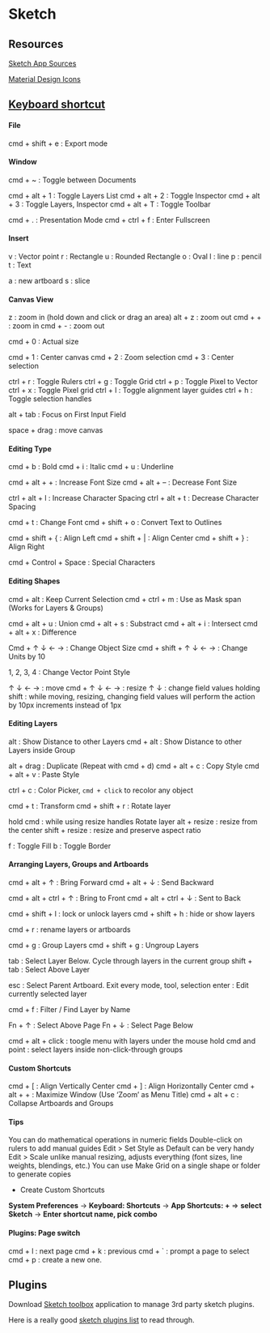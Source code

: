 # Sketch

## Resources

[Sketch App Sources](http://www.sketchappsources.com/)

[Material Design Icons](https://github.com/google/material-design-icons)


## [Keyboard shortcut](http://sketchshortcuts.com/)

#### File

cmd + shift + e    : Export mode


#### Window

cmd + ~         : Toggle between Documents

cmd + alt + 1   : Toggle Layers List
cmd + alt + 2   : Toggle Inspector
cmd + alt + 3   : Toggle Layers, Inspector
cmd + alt + T   : Toggle Toolbar

cmd + .         : Presentation Mode
cmd + ctrl + f  : Enter Fullscreen


#### Insert

v   : Vector point
r   : Rectangle
u   : Rounded Rectangle
o   : Oval
l   : line
p   : pencil
t   : Text

a   : new artboard
s   : slice


#### Canvas View

z          : zoom in (hold down and click or drag an area)
alt + z    : zoom out
cmd + +    : zoom in
cmd + -    : zoom out

cmd + 0    : Actual size

cmd + 1    : Center canvas
cmd + 2    : Zoom selection
cmd + 3    : Center selection

ctrl + r   : Toggle Rulers
ctrl + g   : Toggle Grid
ctrl + p   : Toggle Pixel to Vector
ctrl + x   : Toggle Pixel grid
ctrl + l   : Toggle alignment layer guides
ctrl + h   : Toggle selection handles

alt + tab  : Focus on First Input Field

space + drag   : move canvas


#### Editing Type

cmd + b    : Bold
cmd + i    : Italic
cmd + u    : Underline

cmd + alt + +   : Increase Font Size
cmd + alt + –   : Decrease Font Size

ctrl + alt + l  : Increase Character Spacing
ctrl + alt + t  : Decrease Character Spacing

cmd + t           : Change Font
cmd + shift + o   : Convert Text to Outlines

cmd + shift + {   : Align Left
cmd + shift + |   : Align Center
cmd + shift + }   : Align Right

cmd + Control + Space  : Special Characters


#### Editing Shapes

cmd + alt       : Keep Current Selection
cmd + ctrl + m  : Use as Mask span (Works for Layers & Groups)

cmd + alt + u   : Union
cmd + alt + s   : Substract
cmd + alt + i   : Intersect
cmd + alt + x   : Difference

Cmd + ↑ ↓ ← →            : Change Object Size
cmd + shift + ↑ ↓ ← →    : Change Units by 10

1, 2, 3, 4      : Change Vector Point Style

↑ ↓ ← →          : move
cmd + ↑ ↓ ← →    : resize
↑ ↓              : change field values
holding shift    : while moving, resizing, changing field values will perform the action by 10px increments instead of 1px


#### Editing Layers

alt             : Show Distance to other Layers
cmd + alt       : Show Distance to other Layers inside Group

alt + drag      : Duplicate (Repeat with cmd + d)
cmd + alt + c   : Copy Style
cmd + alt + v   : Paste Style

ctrl + c        : Color Picker, `cmd + click` to recolor any object

cmd + t         : Transform
cmd + shift + r : Rotate layer

hold cmd        : while using resize handles Rotate layer
alt + resize    : resize from the center
shift + resize  : resize and preserve aspect ratio

f               : Toggle Fill
b               : Toggle Border


#### Arranging Layers, Groups and Artboards

cmd + alt + ↑           : Bring Forward
cmd + alt + ↓           : Send Backward

cmd + alt + ctrl + ↑    : Bring to Front
cmd + alt + ctrl + ↓    : Sent to Back

cmd + shift + l  : lock or unlock layers
cmd + shift + h  : hide or show layers

cmd + r          : rename layers or artboards

cmd + g          : Group Layers
cmd + shift + g  : Ungroup Layers

tab             : Select Layer Below. Cycle through layers in the current group
shift + tab     : Select Above Layer

esc             : Select Parent Artboard. Exit every mode, tool, selection
enter           : Edit currently selected layer

cmd + f         : Filter / Find Layer by Name

Fn + ↑          : Select Above Page
Fn + ↓          : Select Page Below

cmd + alt + click      : toogle menu with layers under the mouse
hold cmd and point     : select layers inside non-click-through groups


#### Custom Shortcuts

cmd + [         : Align Vertically Center
cmd + ]         : Align Horizontally Center
cmd + alt + +   : Maximize Window (Use ‘Zoom’ as Menu Title)
cmd + alt + c   : Collapse Artboards and Groups


#### Tips

You can do mathematical operations in numeric fields
Double-click on rulers to add manual guides
Edit > Set Style as Default can be very handy
Edit > Scale unlike manual resizing, adjusts everything (font sizes, line weights, blendings, etc.)
You can use Make Grid on a single shape or folder to generate copies

- Create Custom Shortcuts

**System Preferences** -> **Keyboard: Shortcuts** -> **App Shortcuts: +** => **select Sketch** -> **Enter shortcut name, pick combo**


#### Plugins: Page switch

cmd + l   : next page
cmd + k   : previous
cmd + `   : prompt a page to select
cmd + p   : create a new one.


## Plugins

Download [Sketch toolbox](http://sketchtoolbox.com/) application to manage 3rd party sketch plugins.

Here is a really good [sketch plugins list](https://github.com/sketchplugins/plugin-directory) to read through.

